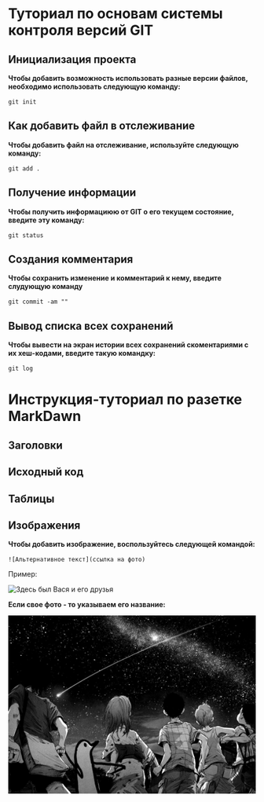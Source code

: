 # Туториал по основам системы контроля версий GIT


## Инициализация проекта 
**Чтобы добавить возможность использовать разные версии файлов, необходимо использовать следующую команду:**

~~~fix
git init 
~~~


## Как добавить файл в отслеживание 
**Чтобы добавить файл на отслеживание, используйте следующую команду:**

~~~~fix
git add .
~~~~

## Получение информации
**Чтобы получить информациюю от GIT о его текущем состояние, введите эту команду:**

~~~fix
git status
~~~

## Создания комментария
**Чтобы сохранить изменение и комментарий к нему, введите слудующую команду**

~~~fix
git commit -am ""   
~~~

## Вывод списка всех сохранений 
**Чтобы вывести на экран истории всех сохранений скоментариями с их хеш-кодами, введите такую командку:**
~~~fix
git log 
~~~


# Инструкция-туториал по разетке MarkDawn

## Заголовки 




## Исходный код 





## Таблицы






## Изображения

**Чтобы добавить изображение, воспользуйтесь следующей командой:**

~~~
![Альтернативное текст](ссылка на фото)
~~~
Пример:

![Здесь был Вася и его друзья](https://images.unsplash.com/photo-1517649763962-0c623066013b?ixlib=rb-4.0.3&ixid=M3wxMjA3fDB8MHxwaG90by1wYWdlfHx8fGVufDB8fHx8fA%3D%3D&auto=format&fit=crop&w=870&q=80)

**Если свое фото - то указываем его название:**

![мое фото](photo_2022-06-29_00-00-15.jpg)
